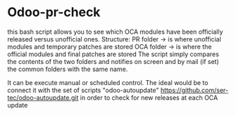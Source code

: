 # Odoo-pr-check
this bash script allows you to see which OCA modules have been officially released versus unofficial ones.
Structure:
PR folder -> is where unofficial modules and temporary patches are stored
OCA folder -> is where the official modules and final patches are stored
The script simply compares the contents of the two folders and notifies on screen and by mail (if set) the common folders with the same name.

It can be execute manual or scheduled control.
The ideal would be to connect it with the set of scripts "odoo-autoupdate" https://github.com/ser-tec/odoo-autoupdate.git in order to check for new releases at each OCA update

